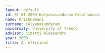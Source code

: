 ```yaml
---
layout: default 
id: 01-01-2009-Kalyanasundaram-Krishnamani
name: Krishnamani
surname: Kalyanasundaram
university: University of Trento
advisor: Cimatti Alessandro
year: 2009
title: An efficient
---
```

